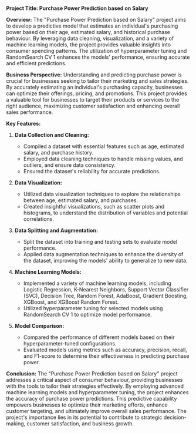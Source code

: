 # 
**Project Title: Purchase Power Prediction based on Salary**

**Overview:**
The "Purchase Power Prediction based on Salary" project aims to develop a predictive model that estimates an individual's purchasing power based on their age, estimated salary, and historical purchase behaviour. By leveraging data cleaning, visualization, and a variety of machine learning models, the project provides valuable insights into consumer spending patterns. The utilization of hyperparameter tuning and RandomSearch CV 1 enhances the models' performance, ensuring accurate and efficient predictions.

**Business Perspective:**
Understanding and predicting purchase power is crucial for businesses seeking to tailor their marketing and sales strategies. By accurately estimating an individual's purchasing capacity, businesses can optimize their offerings, pricing, and promotions. This project provides a valuable tool for businesses to target their products or services to the right audience, maximizing customer satisfaction and enhancing overall sales performance.

**Key Features:**

1. **Data Collection and Cleaning:**
   - Compiled a dataset with essential features such as age, estimated salary, and purchase history.
   - Employed data cleaning techniques to handle missing values, and outliers, and ensure data consistency.
   - Ensured the dataset's reliability for accurate predictions.

2. **Data Visualization:**
   - Utilized data visualization techniques to explore the relationships between age, estimated salary, and purchases.
   - Created insightful visualizations, such as scatter plots and histograms, to understand the distribution of variables and potential correlations.

3. **Data Splitting and Augmentation:**
   - Split the dataset into training and testing sets to evaluate model performance.
   - Applied data augmentation techniques to enhance the diversity of the dataset, improving the models' ability to generalize to new data.

4. **Machine Learning Models:**
   - Implemented a variety of machine learning models, including Logistic Regression, K-Nearest Neighbors, Support Vector Classifier (SVC), Decision Tree, Random Forest, AdaBoost, Gradient Boosting, XGBoost, and XGBoost Random Forest.
   - Utilized hyperparameter tuning for selected models using RandomSearch CV 1 to optimize model performance.

5. **Model Comparison:**
   - Compared the performance of different models based on their hyperparameter-tuned configurations.
   - Evaluated models using metrics such as accuracy, precision, recall, and F1-score to determine their effectiveness in predicting purchase power.

**Conclusion:**
The "Purchase Power Prediction based on Salary" project addresses a critical aspect of consumer behaviour, providing businesses with the tools to tailor their strategies effectively. By employing advanced machine learning models and hyperparameter tuning, the project enhances the accuracy of purchase power predictions. This predictive capability empowers businesses to optimize their marketing efforts, enhance customer targeting, and ultimately improve overall sales performance. The project's importance lies in its potential to contribute to strategic decision-making, customer satisfaction, and business growth.
